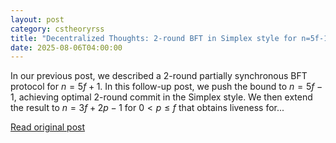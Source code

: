 ```yaml
---
layout: post
category: cstheoryrss
title: "Decentralized Thoughts: 2-round BFT in Simplex style for n=5f-1"
date: 2025-08-06T04:00:00
---
```


In our previous post, we described a 2-round partially synchronous BFT protocol for $n = 5f+1$. In this follow-up post, we push the bound to $n = 5f-1$, achieving optimal 2-round commit in the Simplex style. We then extend the result to $n=3f+2p-1$ for $0<p\leq f$ that obtains liveness for...

[Read original post](https://decentralizedthoughts.github.io/2025-08-06-5fminus1-simplex/)
